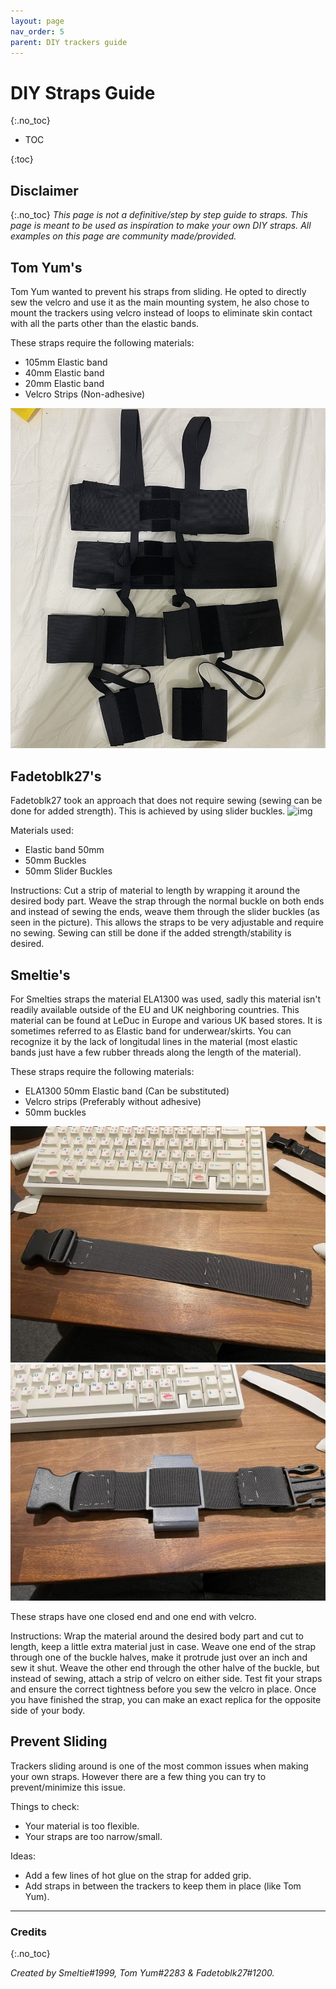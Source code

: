 ```yaml
---
layout: page
nav_order: 5
parent: DIY trackers guide
---
```


# DIY Straps Guide

{:.no_toc}

* TOC

{:toc}

## Disclaimer

{:.no_toc}
*This page is not a definitive/step by step guide to straps.*
*This page is meant to be used as inspiration to make your own DIY straps.*
*All examples on this page are community made/provided.*

## Tom Yum's

Tom Yum wanted to prevent his straps from sliding. He opted to directly sew the velcro and use it as the main mounting system, he also chose to mount the trackers using velcro instead of loops to eliminate skin contact with all the parts other than the elastic bands.

These straps require the following materials:

- 105mm Elastic band
- 40mm Elastic band
- 20mm Elastic band
- Velcro Strips (Non-adhesive)

![TomYum Straps](../assets/img/TomYumStraps.jpg)

## Fadetoblk27's

Fadetoblk27 took an approach that does not require sewing (sewing can be done for added strength).
This is achieved by using slider buckles.
![img](https://media.discordapp.net/attachments/931410740320026654/966128713685159967/IMG_0095.jpg)

Materials used:

- Elastic band 50mm
- 50mm Buckles
- 50mm Slider Buckles

Instructions:
Cut a strip of material to length by wrapping it around the desired body part.
Weave the strap through the normal buckle on both ends and instead of sewing the ends, weave them through the slider buckles (as seen in the picture).
This allows the straps to be very adjustable and require no sewing.
Sewing can still be done if the added strength/stability is desired.

## Smeltie's

For Smelties straps the material ELA1300 was used, sadly this material isn't readily available outside of the EU and UK neighboring countries.
This material can be found at LeDuc in Europe and various UK based stores.
It is sometimes referred to as Elastic band for underwear/skirts.
You can recognize it by the lack of longitudal lines in the material (most elastic bands just have a few rubber threads along the length of the material).
 
These straps require the following materials:

- ELA1300 50mm Elastic band (Can be substituted)
- Velcro strips (Preferably without adhesive)
- 50mm buckles
 
![smeltieimg](../assets/img/Smeltie_strap.png)
![smeltieimg1](../assets/img/Smeltie_strap1.png)
 
These straps have one closed end and one end with velcro.

Instructions:
Wrap the material around the desired body part and cut to length, keep a little extra material just in case.
Weave one end of the strap through one of the buckle halves, make it protrude just over an inch and sew it shut.
Weave the other end through the other halve of the buckle, but instead of sewing, attach a strip of velcro on either side.
Test fit your straps and ensure the correct tightness before you sew the velcro in place.
Once you have finished the strap, you can make an exact replica for the opposite side of your body.

## Prevent Sliding

Trackers sliding around is one of the most common issues when making your own straps.
However there are a few thing you can try to prevent/minimize this issue.

Things to check:

- Your material is too flexible.
- Your straps are too narrow/small.

Ideas:

- Add a few lines of hot glue on the strap for added grip.
- Add straps in between the trackers to keep them in place (like Tom Yum).

---

### Credits

{:.no_toc}

*Created by Smeltie#1999, Tom Yum#2283 & Fadetoblk27#1200.*